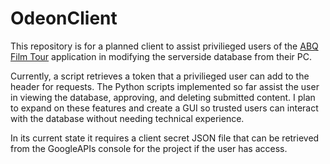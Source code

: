 # OdeonClient
This repository is for a planned client to assist privilieged users of the [ABQ Film Tour](https://abqfilmtour.github.io/) application in modifying the serverside database from their PC.

Currently, a script retrieves a token that a privilieged user can add to the header for requests. The Python scripts implemented so far assist the user in viewing the database, approving, and deleting submitted content. I plan to expand on these features and create a GUI so trusted users can interact with the database without needing technical experience.

In its current state it requires a client secret JSON file that can be retrieved from the GoogleAPIs console for the project if the user has access.
